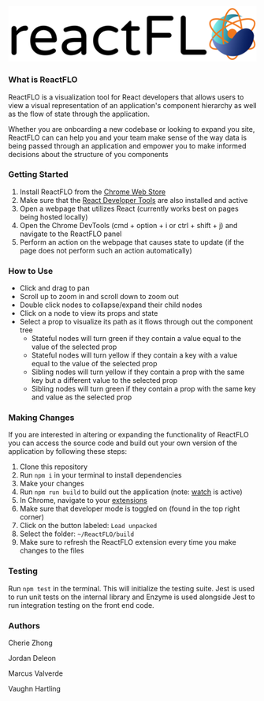 <img src='/assets/reactb.png'>

### What is ReactFLO
ReactFLO is a visualization tool for React developers that allows users to view a visual representation of an application's component hierarchy as well as the flow of state through the application.

Whether you are onboarding a new codebase or looking to expand you site, ReactFLO can can help you and your team make sense of the way data is being passed through an application and empower you to make informed decisions about the structure of you components

### Getting Started
1. Install ReactFLO from the [Chrome Web Store](https://developer.chrome.com/webstore/publish)
1. Make sure that the [React Developer Tools](https://chrome.google.com/webstore/detail/react-developer-tools/fmkadmapgofadopljbjfkapdkoienihi?hl=en) are also installed and active
1. Open a webpage that utilizes React (currently works best on pages being hosted locally)
1. Open the Chrome DevTools (cmd + option + i or ctrl + shift + j) and navigate to the ReactFLO panel
1. Perform an action on the webpage that causes state to update (if the page does not perform such an action automatically)

### How to Use
* Click and drag to pan
* Scroll up to zoom in and scroll down to zoom out
* Double click nodes to collapse/expand their child nodes
* Click on a node to view its props and state
* Select a prop to visualize its path as it flows through out the component tree
  * Stateful nodes will turn green if they contain a value equal to the value of the selected prop
  * Stateful nodes will turn yellow if they contain a key with a value equal to the value of the selected prop
  * Sibling nodes will turn yellow if they contain a prop with the same key but a different value to the selected prop
  * Sibling nodes will turn green if they contain a prop with the same key and value as the selected prop

### Making Changes
If you are interested in altering or expanding the functionality of ReactFLO you can access the source code and build out your own version of the application by following these steps:
1. Clone this repository
1. Run `npm i` in your terminal to install dependencies
1. Make your changes
1. Run `npm run build` to build out the application (note: [watch](https://webpack.js.org/configuration/watch/) is active)
1. In Chrome, navigate to your [extensions](chrome://extensions/)
1. Make sure that developer mode is toggled on (found in the top right corner)
1. Click on the button labeled: `Load unpacked`
1. Select the folder: `~/ReactFLO/build`
1. Make sure to refresh the ReactFLO extension every time you make changes to the files

### Testing
Run `npm test` in the terminal. This will initialize the testing suite. Jest is used to run unit tests on the internal library and Enzyme is used alongside Jest to run integration testing on the front end code.

### Authors
Cherie Zhong

Jordan Deleon

Marcus Valverde

Vaughn Hartling
